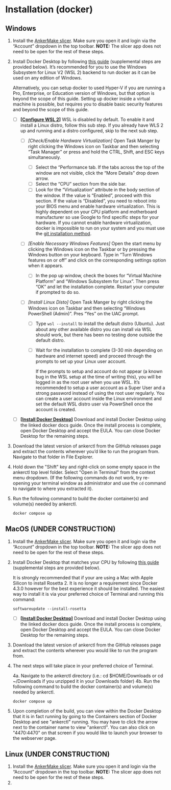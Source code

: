 # Installation (docker)

## Windows

1. Install the [AnkerMake slicer](https://www.ankermake.com/software). Make sure you open it and login via the “Account” dropdown in the top toolbar.
   	**NOTE:** The slicer app does not need to be open for the rest of these steps.

2. Install Docker Desktop by following [this guide](https://docs.docker.com/desktop/install/windows-install/) (supplemental steps are provided below). It’s recommended for you to use the Windows Subsystem for Linux V2 (WSL 2) backend to run docker as it can be used on any edition of Windows. 

   Alternatively, you can setup docker to used Hyper-V if you are running a Pro, Enterprise, or Education version of Windows, but that option is beyond the scope of this guide. Setting up docker inside a virtual machine is possible, but requires you to disable basic security features and beyond the scope of this guide.

   - [ ] **[<u>Configure WSL 2</u>]** WSL is disabled by default. To enable it and install a Linux distro, follow this sub step. If you already have WLS 2 up and running and a distro configured, skip to the next sub step.

     - [ ] *[Check/Enable Hardware Virtualization]* Open Task Manger by right clicking the Windows icon on Taskbar and then selecting “Task Manager” or press and hold the CTRL, Shift, and ESC keys simultaneously.

       - [ ] Select the “Performance tab. If the tabs across the top of the window are not visible, click the “More Details” drop down arrow.
       - [ ] Select the “CPU” section from the side bar.
       - [ ] Look for the “Virtualization” attribute in the body section of the window. If the value is “Enabled”, proceed with this section. If the value is “Disabled”, you need to reboot into your BIOS menu and enable hardware virtualization. This is highly dependent on your CPU platform and motherboard manufacturer so use Google to find specific steps for your hardware. If you cannot enable hardware virtualization, docker is impossible to run on your system and you must use the [git installation method](./install-from-git.md).

     - [ ] *[Enable Necessary Windows Features]* Open the start menu by clicking the Windows icon on the Taskbar or by pressing the Windows button on your keyboard. Type in “Turn Windows features on or off” and click on the corresponding settings option when it appears.

       - [ ] In the pop up window, check the boxes for “Virtual Machine Platform” and “Windows Subsystem for Linux”. Then press “OK” and let the installation complete. Restart your computer if prompted to do so.

     - [ ] *[Install Linux Disto]* Open Task Manger by right clicking the Windows icon on Taskbar and then selecting “Windows PowerShell (Admin)”. Pres “Yes” on the UAC prompt.

       - [ ] Type `wsl --install` to install the default distro (Ubuntu). Just about any other available distro you can install via WSL should work, but there has been no testing done outside the default distro.

       - [ ] Wait for the installation to complete (3-30 min depending on hardware and internet speed) and proceed through the prompts to set up your Linux user account. 

         If the prompts to setup and account do not appear (a known bug in the WSL setup at the time of writing this), you will be logged in as the root user when you use WSL. It’s recommended to setup a user account as a Super User and a strong password instead of using the root user regularly. You can create a user account inside the Linux environment and set the default WSL distro user via PowerShell once the account is created.
         
         

   - [ ] **[<u>Install Docker Desktop</u>]** Download and install Docker Desktop using the linked docker docs guide. Once the install process is complete, open Docker Desktop and accept the EULA. You can close Docker Desktop for the remaining steps.

3. Download the latest version of ankerctl from the GitHub releases page and extract the contents wherever you’d like to run the program from. Navigate to that folder in File Explorer.

4. Hold down the "Shift" key and right-click on some empty space in the ankerctl top level folder. Select "Open in Terminal" from the context menu dropdown. (If the following commands do not work, try re-opening your terminal window as administrator and use the `cd` command to navigate to where you extracted it).

5. Run the following command to build the docker container(s) and volume(s) needed by ankerctl.

   `docker compose up`

## MacOS (UNDER CONSTRUCTION)

1. Install the [AnkerMake slicer](https://www.ankermake.com/software). Make sure you open it and login via the “Account” dropdown in the top toolbar.
   	**NOTE:** The slicer app does not need to be open for the rest of these steps.

2. Install Docker Desktop that matches your CPU by following [this guide](https://docs.docker.com/desktop/install/mac-install/) (supplemental steps are provided below).

    It is strongly recommended that if your are using a Mac with Apple Silicon to install Rosetta 2. It is no longer a requirement since Docker 4.3.0 however for the best experience it should be installed. The easiest way to install it is via your preferred choice of Terminal and running this command:
      
      `softwareupdate --install-rosetta`
  
     - [ ] **[<u>Install Docker Desktop</u>]** Download and install Docker Desktop using the linked docker docs guide. Once the install process is complete, open Docker Desktop and accept the EULA. You can close Docker Desktop for the remaining steps.

3. Download the latest version of ankerctl from the GitHub releases page and extract the contents wherever you would like to run the program from.

4. The next steps will take place in your preferred choice of Terminal.

   4a. Navigate to the ankerctl directory (i.e.: cd $HOME/Downloads or cd ~/Downloads if you unzipped it in your Downloads folder)
   4b. Run the following command to build the docker container(s) and volume(s) needed by ankerctl.

      `docker compose up`
      
5. Upon completion of the build, you can view within the Docker Desktop that it is in fact running by going to the Containers section of Docker Desktop and see "ankerctl" running. You may have to click the arrow next to the container name to view "ankerctl". You can also click on "4470:4470" on that screen if you would like to launch your browser to the webserver page. 

## Linux (UNDER CONSTRUCTION)

1. Install the [AnkerMake slicer](https://www.ankermake.com/software). Make sure you open it and login via the “Account” dropdown in the top toolbar.
   	**NOTE:** The slicer app does not need to be open for the rest of these steps.
2. 
